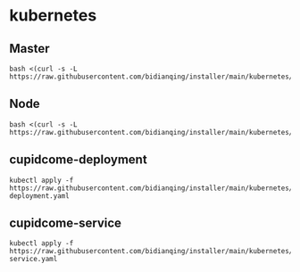 # kubernetes

## Master
```
bash <(curl -s -L https://raw.githubusercontent.com/bidianqing/installer/main/kubernetes/master.sh)
```

## Node
```
bash <(curl -s -L https://raw.githubusercontent.com/bidianqing/installer/main/kubernetes/node.sh)
```

## cupidcome-deployment
```
kubectl apply -f https://raw.githubusercontent.com/bidianqing/installer/main/kubernetes/cupidcome-deployment.yaml
```

## cupidcome-service
```
kubectl apply -f https://raw.githubusercontent.com/bidianqing/installer/main/kubernetes/cupidcome-service.yaml
```